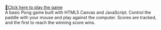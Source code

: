 <a href="https://kaancaydin.github.io/pong-game/"> 🔗Click here to play the game </a>
<br>
A basic Pong game built with HTML5 Canvas and JavaScript.
Control the paddle with your mouse and play against the computer.
Scores are tracked, and the first to reach the winning score wins.
 
 
